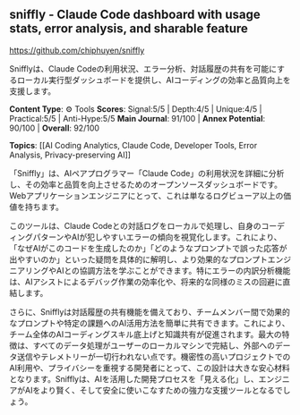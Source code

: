 ## sniffly - Claude Code dashboard with usage stats, error analysis, and sharable feature

https://github.com/chiphuyen/sniffly

Snifflyは、Claude Codeの利用状況、エラー分析、対話履歴の共有を可能にするローカル実行型ダッシュボードを提供し、AIコーディングの効率と品質向上を支援します。

**Content Type**: ⚙️ Tools
**Scores**: Signal:5/5 | Depth:4/5 | Unique:4/5 | Practical:5/5 | Anti-Hype:5/5
**Main Journal**: 91/100 | **Annex Potential**: 90/100 | **Overall**: 92/100

**Topics**: [[AI Coding Analytics, Claude Code, Developer Tools, Error Analysis, Privacy-preserving AI]]

「Sniffly」は、AIペアプログラマー「Claude Code」の利用状況を詳細に分析し、その効率と品質を向上させるためのオープンソースダッシュボードです。Webアプリケーションエンジニアにとって、これは単なるログビューア以上の価値を持ちます。

このツールは、Claude Codeとの対話ログをローカルで処理し、自身のコーディングパターンやAIが犯しやすいエラーの傾向を視覚化します。これにより、「なぜAIがこのコードを生成したのか」「どのようなプロンプトで誤った応答が出やすいのか」といった疑問を具体的に解明し、より効果的なプロンプトエンジニアリングやAIとの協調方法を学ぶことができます。特にエラーの内訳分析機能は、AIアシストによるデバッグ作業の効率化や、将来的な同様のミスの回避に直結します。

さらに、Snifflyは対話履歴の共有機能を備えており、チームメンバー間で効果的なプロンプトや特定の課題へのAI活用方法を簡単に共有できます。これにより、チーム全体のAIコーディングスキル底上げと知識共有が促進されます。最大の特徴は、すべてのデータ処理がユーザーのローカルマシンで完結し、外部へのデータ送信やテレメトリーが一切行われない点です。機密性の高いプロジェクトでのAI利用や、プライバシーを重視する開発者にとって、この設計は大きな安心材料となります。Snifflyは、AIを活用した開発プロセスを「見える化」し、エンジニアがAIをより賢く、そして安全に使いこなすための強力な支援ツールとなるでしょう。